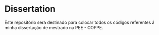 # Dissertation

Este repositório será destinado para colocar todos os códigos referentes á minha dissertação de mestrado na PEE - COPPE.
